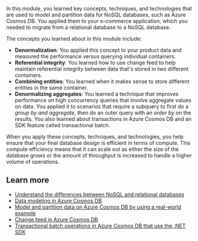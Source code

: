 In this module, you learned key concepts, techniques, and technologies that are used to model and partition data for NoSQL databases, such as Azure Cosmos DB. You applied them to your e-commerce application, which you needed to migrate from a relational database to a NoSQL database. 

The concepts you learned about in this module include:

* **Denormalization**: You applied this concept to your product data and measured the performance versus querying individual containers.
* **Referential integrity**: You learned how to use change feed to help maintain referential integrity between data that's stored in two different containers.
* **Combining entities**: You learned when it makes sense to store different entities in the same container.
* **Denormalizing aggregates**: You learned a technique that improves performance on high concurrency queries that involve aggregate values on data. You applied it to scenarios that require a subquery to first do a *group by and aggregate*, then do an outer query with an *order by* on the results. You also learned about transactions in Azure Cosmos DB and an SDK feature called transactional batch.

When you apply these concepts, techniques, and technologies, you help ensure that your final database design is efficient in terms of compute. This compute efficiency means that it can scale out as either the size of the database grows or the amount of throughput is increased to handle a higher volume of operations.

## Learn more

* [Understand the differences between NoSQL and relational databases](/azure/cosmos-db/relational-nosql)
* [Data modeling in Azure Cosmos DB](/azure/cosmos-db/modeling-data)
* [Model and partition data on Azure Cosmos DB by using a real-world example](/azure/cosmos-db/how-to-model-partition-example)
* [Change feed in Azure Cosmos DB](/azure/cosmos-db/change-feed)
* [Transactional batch operations in Azure Cosmos DB that use the .NET SDK](/azure/cosmos-db/transactional-batch)

